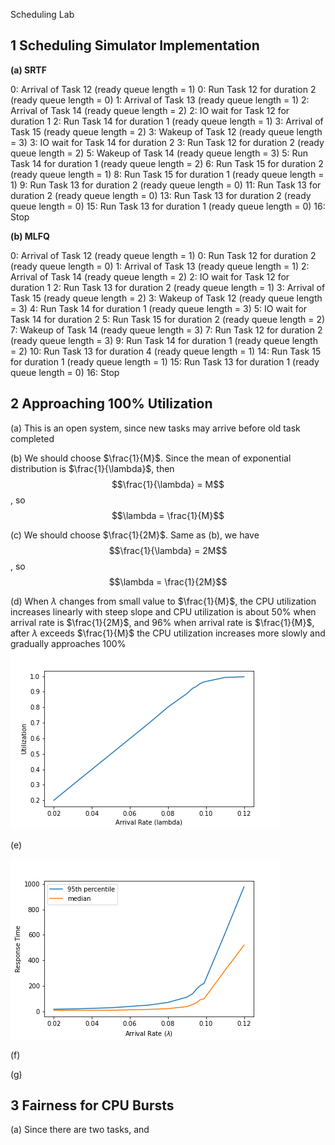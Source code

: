  Scheduling Lab

## 1 Scheduling Simulator Implementation

**(a) SRTF**

0: Arrival of Task 12 (ready queue length = 1)
0: Run Task 12 for duration 2 (ready queue length = 0)
1: Arrival of Task 13 (ready queue length = 1)
2: Arrival of Task 14 (ready queue length = 2)
2: IO wait for Task 12 for duration 1
2: Run Task 14 for duration 1 (ready queue length = 1)
3: Arrival of Task 15 (ready queue length = 2)
3: Wakeup of Task 12 (ready queue length = 3)
3: IO wait for Task 14 for duration 2
3: Run Task 12 for duration 2 (ready queue length = 2)
5: Wakeup of Task 14 (ready queue length = 3)
5: Run Task 14 for duration 1 (ready queue length = 2)
6: Run Task 15 for duration 2 (ready queue length = 1)
8: Run Task 15 for duration 1 (ready queue length = 1)
9: Run Task 13 for duration 2 (ready queue length = 0)
11: Run Task 13 for duration 2 (ready queue length = 0)
13: Run Task 13 for duration 2 (ready queue length = 0)
15: Run Task 13 for duration 1 (ready queue length = 0)
16: Stop


**(b) MLFQ**

0: Arrival of Task 12 (ready queue length = 1)
0: Run Task 12 for duration 2 (ready queue length = 0)
1: Arrival of Task 13 (ready queue length = 1)
2: Arrival of Task 14 (ready queue length = 2)
2: IO wait for Task 12 for duration 1
2: Run Task 13 for duration 2 (ready queue length = 1)
3: Arrival of Task 15 (ready queue length = 2)
3: Wakeup of Task 12 (ready queue length = 3)
4: Run Task 14 for duration 1 (ready queue length = 3)
5: IO wait for Task 14 for duration 2
5: Run Task 15 for duration 2 (ready queue length = 2)
7: Wakeup of Task 14 (ready queue length = 3)
7: Run Task 12 for duration 2 (ready queue length = 3)
9: Run Task 14 for duration 1 (ready queue length = 2)
10: Run Task 13 for duration 4 (ready queue length = 1)
14: Run Task 15 for duration 1 (ready queue length = 1)
15: Run Task 13 for duration 1 (ready queue length = 0)
16: Stop

## 2 Approaching 100% Utilization

(a) This is an open system, since new tasks may arrive before old task completed

(b) We should choose $\frac{1}{M}$. Since the mean of exponential distribution is $\frac{1}{\lambda}$, then
$$\frac{1}{\lambda} = M$$,
so
$$\lambda = \frac{1}{M}$$

(c) We should choose $\frac{1}{2M}$. Same as (b), we have
$$\frac{1}{\lambda} = 2M$$,
so
$$\lambda = \frac{1}{2M}$$

(d) When $\lambda$ changes from small value to $\frac{1}{M}$, the CPU utilization increases linearly with steep slope and CPU utilization is about $50\%$ when arrival rate is $\frac{1}{2M}$, and $96\%$ when arrival rate is $\frac{1}{M}$, after $\lambda$ exceeds $\frac{1}{M}$ the CPU utilization increases more slowly and gradually approaches $100\%$
![404](1.png)

(e) 

![404](2.png)

(f)

(g)

## 3 Fairness for CPU Bursts

(a) Since there are two tasks, and 